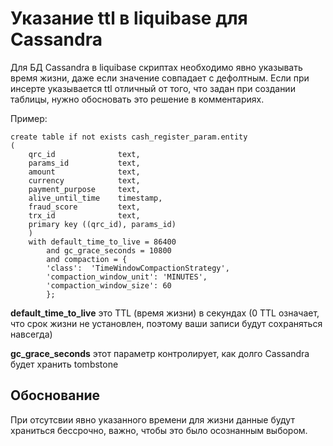 # Указание ttl в liquibase для Cassandra

Для БД Cassandra в liquibase скриптах необходимо явно указывать время жизни, даже если значение совпадает с дефолтным.
Если при инсерте указывается ttl отличный от того, что задан при создании таблицы, нужно обосновать это решение в комментариях.

Пример:
```
create table if not exists cash_register_param.entity
(
    qrc_id              text,
    params_id           text,
    amount              text,
    currency            text,
    payment_purpose     text,
    alive_until_time    timestamp,
    fraud_score         text,
    trx_id              text,
    primary key ((qrc_id), params_id)
    )
    with default_time_to_live = 86400
        and gc_grace_seconds = 10800
        and compaction = {
        'class':  'TimeWindowCompactionStrategy',
        'compaction_window_unit': 'MINUTES',
        'compaction_window_size': 60
        };
```
**default_time_to_live** это TTL (время жизни) в секундах (0 TTL означает, что срок жизни не установлен, поэтому ваши записи будут сохраняться навсегда)

**gc_grace_seconds** этот параметр контролирует, как долго Cassandra будет хранить tombstone


## Обоснование
При отсутсвии явно указанного времени для жизни данные будут храниться бессрочно, важно, чтобы это было осознанным выбором.
